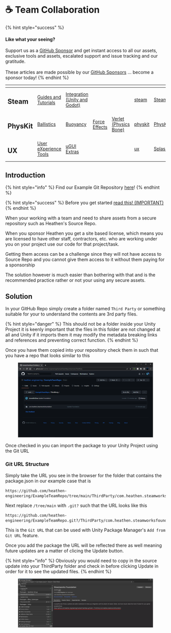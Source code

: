 # ☕ Team Collaboration

{% hint style="success" %}
#### Like what your seeing?

Support us as a [GitHub Sponsor](../../../become-a-sponsor/) and get instant access to all our assets, exclusive tools and assets, escalated support and issue tracking and our gratitude.\
\
These articles are made possible by our [GitHub Sponsors](../../../become-a-sponsor/) ... become a sponsor today!
{% endhint %}

<table data-view="cards"><thead><tr><th></th><th></th><th></th><th></th><th></th><th data-hidden data-card-target data-type="content-ref"></th><th data-hidden data-card-cover data-type="files"></th></tr></thead><tbody><tr><td><h2>Steam</h2></td><td><a href="../../steam/">Guides and Tutorials</a></td><td><a href="../../../assets/steamworks/">Integration (Unity and Godot)</a></td><td></td><td></td><td><a href="../../steam/">steam</a></td><td><a href="../../../.gitbook/assets/Steamworks_Cover.jpg">Steamworks_Cover.jpg</a></td></tr><tr><td><h2>PhysKit</h2></td><td><a href="../../../assets/physkit/sample-scenes/fantasy-style-ballistic-simulation.md">Ballistics</a></td><td><a href="../../../assets/physkit/sample-scenes/1-buoyancy-example.md">Buoyancy</a></td><td><a href="../../../assets/physkit/sample-scenes/1-force-effect-fields.md">Force Effects</a></td><td><a href="../../../assets/physkit/sample-scenes/2-verlet-spring-skinned-mesh.md">Verlet (Physics Bone)</a></td><td><a href="../../../assets/physkit/">physkit</a></td><td><a href="../../../.gitbook/assets/PhysKit Card.png">PhysKit Card.png</a></td></tr><tr><td><h2>UX</h2></td><td><a href="../../../assets/ux/learning/core-concepts/">User eXperience Tools</a></td><td><a href="../../../assets/ux/learning/ugui-extras/">uGUI Extras</a></td><td></td><td></td><td><a href="../../../assets/ux/">ux</a></td><td><a href="../../../.gitbook/assets/Splash Screen (1).png">Splash Screen (1).png</a></td></tr></tbody></table>

## Introduction

{% hint style="info" %}
Find our Example Git Repository [here](https://github.com/heathen-engineering/ExampleTeamRepo)!
{% endhint %}

{% hint style="success" %}
Before you get started [read this! (IMPORTANT)](git-control-and-unity.md)
{% endhint %}

When your working with a team and need to share assets from a secure repository such as Heathen's Source Repo.

When you sponsor Heathen you get a site based license, which means you are licensed to have other staff, contractors, etc. who are working under you on your project use our code for that project/task.

Getting them access can be a challenge since they will not have access to Source Repo and you cannot give them access to it without them paying for a sponsorship

The solution however is much easier than bothering with that and is the recommended practice rather or not your using any secure assets.

## Solution

In your GitHub Repo simply create a folder named `Third Party` or something suitable for your to understand the contents are 3rd party files.&#x20;

{% hint style="danger" %}
This should not be a folder inside your Unity Project it is keenly important that the files in this folder are not changed at all and Unity if it imports them it may modify the metadata breaking links and references and preventing correct function.
{% endhint %}

Once you have them copied into your repository check them in such that you have a repo that looks similar to this

<figure><img src="../../../.gitbook/assets/image (2).png" alt=""><figcaption></figcaption></figure>

Once checked in you can import the package to your Unity Project using the Git URL

### Git URL Structure

Simply take the URL you see in the browser for the folder that contains the package.json in our example case that is

```
https://github.com/heathen-engineering/ExampleTeamRepo/tree/main/ThirdParty/com.heathen.steamworksfoundation
```

Next replace `/tree/main` with `.git?` such that the URL looks like this

```
https://github.com/heathen-engineering/ExampleTeamRepo.git?/ThirdParty/com.heathen.steamworksfoundation
```

This is the `Git URL` that can be used with Unity Package Manager's `Add from Git URL` feature.

Once you add the package the URL will be reflected there as well meaning future updates are a matter of clicing the Update button.

{% hint style="info" %}
Obviously you would need to copy in the source update into your ThirdParty folder and check in before clicking Update in order for it to see the updated files.
{% endhint %}

<figure><img src="../../../.gitbook/assets/image (15) (1).png" alt=""><figcaption></figcaption></figure>
